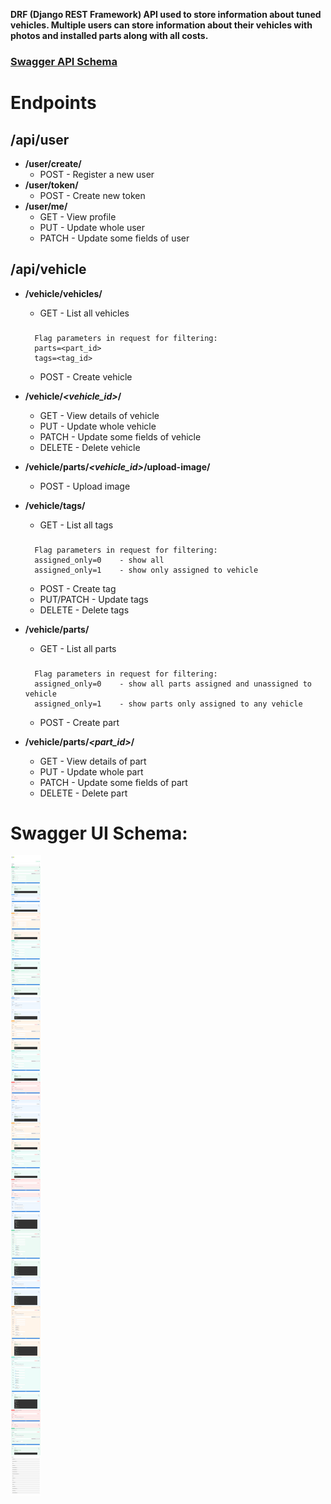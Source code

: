 **DRF (Django REST Framework) API used to store information about tuned vehicles. Multiple users can store information about their vehicles with photos and installed parts along with all costs.**

### [Swagger API Schema](https://github.com/PatrykDu/parts-app-api#swagger-ui-schema "Heading link")
#
# Endpoints

## /api/user
 - **/user/create/**
   - POST - Register a new user
 - **/user/token/**
    - POST - Create new token
 - **/user/me/**
    - GET - View profile
    - PUT - Update whole user
    - PATCH - Update some fields of user
## /api/vehicle
 - **/vehicle/vehicles/**
    - GET - List all vehicles
         
   ###
         Flag parameters in request for filtering:
         parts=<part_id>
         tags=<tag_id>

    - POST - Create vehicle
   

 - **/vehicle/*<vehicle_id>*/**
    - GET - View details of vehicle
    - PUT - Update whole vehicle
    - PATCH - Update some fields of vehicle
    - DELETE - Delete vehicle
 - **/vehicle/parts/*<vehicle_id>*/upload-image/**
    - POST - Upload image
 - **/vehicle/tags/**
    - GET - List all tags
   ###
         Flag parameters in request for filtering:
         assigned_only=0    - show all
         assigned_only=1    - show only assigned to vehicle

    - POST - Create tag
    - PUT/PATCH - Update tags
    - DELETE - Delete tags
 - **/vehicle/parts/**
    - GET - List all parts
   ###
         Flag parameters in request for filtering:
         assigned_only=0    - show all parts assigned and unassigned to vehicle
         assigned_only=1    - show parts only assigned to any vehicle

    - POST - Create part
 - **/vehicle/parts/*<part_id>*/**
    - GET - View details of part
    - PUT - Update whole part
    - PATCH - Update some fields of part
    - DELETE - Delete part

#
#

# Swagger UI Schema:
![Swagger Schema](https://github.com/PatrykDu/parts-app-api/blob/main/.github/pictures/API_schema.png?raw=true)